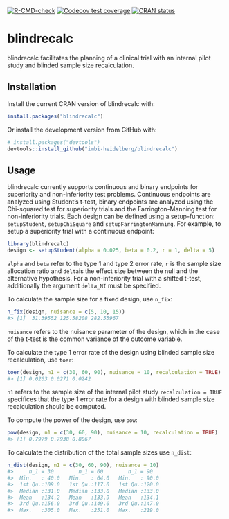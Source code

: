 
<!-- README.md is generated from README.Rmd. Please edit that file -->
<!-- badges: start -->

[![R-CMD-check](https://github.com/imbi-heidelberg/blindrecalc/workflows/R-CMD-check/badge.svg)](https://github.com/imbi-heidelberg/blindrecalc/actions)
[![Codecov test
coverage](https://codecov.io/gh/imbi-heidelberg/blindrecalc/branch/master/graph/badge.svg)](https://app.codecov.io/gh/imbi-heidelberg/blindrecalc?branch=master)
[![CRAN
status](https://www.r-pkg.org/badges/version/blindrecalc)](https://cran.r-project.org/package=blindrecalc)
<!-- badges: end -->

# blindrecalc

blindrecalc facilitates the planning of a clinical trial with an
internal pilot study and blinded sample size recalculation.

## Installation

Install the current CRAN version of blindrecalc with:

``` r
install.packages("blindrecalc")
```

Or install the development version from GitHub with:

``` r
# install.packages("devtools")
devtools::install_github("imbi-heidelberg/blindrecalc")
```

## Usage

blindrecalc currently supports continuous and binary endpoints for
superiority and non-inferiority test problems. Continuous endpoints are
analyzed using Student’s t-test, binary endpoints are analyzed using the
Chi-squared test for superiority trials and the Farrington-Manning test
for non-inferiority trials. Each design can be defined using a
setup-function: `setupStudent`, `setupChiSquare` and
`setupFarringtonManning`. For example, to setup a superiority trial with
a continuous endpoint:

``` r
library(blindrecalc)
design <- setupStudent(alpha = 0.025, beta = 0.2, r = 1, delta = 5)
```

`alpha` and `beta` refer to the type 1 and type 2 error rate, `r` is the
sample size allocation ratio and `delta`is the effect size between the
null and the alternative hypothesis. For a non-inferiority trial with a
shifted t-test, additionally the argument `delta_NI` must be specified.

To calculate the sample size for a fixed design, use `n_fix`:

``` r
n_fix(design, nuisance = c(5, 10, 15))
#> [1]  31.39552 125.58208 282.55967
```

`nuisance` refers to the nuisance parameter of the design, which in the
case of the t-test is the common variance of the outcome variable.

To calculate the type 1 error rate of the design using blinded sample
size recalculation, use `toer`:

``` r
toer(design, n1 = c(30, 60, 90), nuisance = 10, recalculation = TRUE)
#> [1] 0.0263 0.0271 0.0242
```

`n1` refers to the sample size of the internal pilot study
`recalculation = TRUE` specifices that the type 1 error rate for a
design with blinded sample size recalculation should be computed.

To compute the power of the design, use `pow`:

``` r
pow(design, n1 = c(30, 60, 90), nuisance = 10, recalculation = TRUE)
#> [1] 0.7979 0.7938 0.8067
```

To calculate the distribution of the total sample sizes use `n_dist`:

``` r
n_dist(design, n1 = c(30, 60, 90), nuisance = 10)
#>     n_1 = 30        n_1 = 60        n_1 = 90    
#>  Min.   : 40.0   Min.   : 64.0   Min.   : 90.0  
#>  1st Qu.:109.0   1st Qu.:117.0   1st Qu.:120.0  
#>  Median :131.0   Median :133.0   Median :133.0  
#>  Mean   :134.2   Mean   :133.9   Mean   :134.1  
#>  3rd Qu.:156.0   3rd Qu.:149.0   3rd Qu.:147.0  
#>  Max.   :305.0   Max.   :251.0   Max.   :219.0
```
